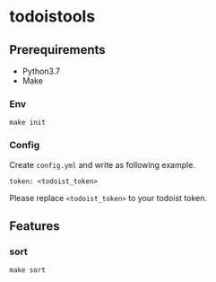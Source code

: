 todoistools
===========


Prerequirements
---------------

* Python3.7
* Make


### Env

`make init`

### Config

Create `config.yml` and write as following example.

```
token: <todoist_token>
```

Please replace `<todoist_token>` to your todoist token.


Features
--------

### sort

`make sort`

